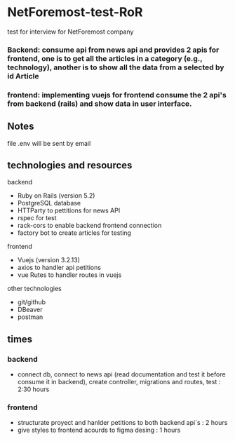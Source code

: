 # NetForemost-test-RoR
test for interview for NetForemost company 


### Backend: consume api from news api and provides 2 apis for frontend,  one is to get all the articles in a category (e.g., technology), another is to show all the data from a selected by id Article 

### frontend: implementing vuejs for frontend consume the 2 api's from backend (rails) and show data in user interface.

## Notes
file .env will be sent by email

## technologies and resources 
backend
- Ruby on Rails (version 5.2)
- PostgreSQL database
- HTTParty to pettitions for news API 
- rspec for test
- rack-cors to enable backend frontend connection
- factory bot to create articles for testing

frontend   
 - Vuejs (version 3.2.13)
 - axios to handler api petitions 
 - vue Rutes to handler routes in vuejs

other technologies
 - git/github
 - DBeaver
 - postman

## times 
### backend
- connect db, connect to news api (read documentation and test it before consume it in backend), create     controller, migrations and routes, test : 2:30 hours

### frontend
- structurate proyect and hanlder petitions to both backend api`s : 2 hours
- give styles to frontend acourds to figma desing : 1 hours